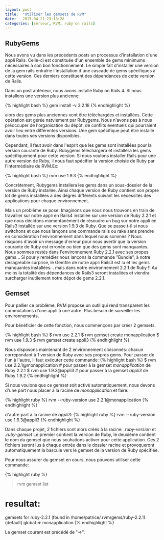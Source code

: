 ```yaml
---
layout: post
title:  "Utiliser les gemsets de RVM"
date:   2015-04-21 23:18:28
categories: [serveur, RVM, ruby on rails]
---
```


RubyGems
------

Nous avons vu dans les précédents posts un processus d'installation d'une appli 
Rails. Celle-ci est constituée d'un ensemble de gems minimums nécessaires à son bon 
fonctionnement. Le simple fait d'installer une version de la gem rails entraîne l'installation 
d'une cascade de gems spécifiques à cette version.
Ces derniers constituent des dépendances de cette version de Rails. 

Dans un post antérieur, nous avons installé Ruby on Rails 4. 
Si nous installons une version plus ancienne:

{% highlight bash %}
gem install -v 3.2.18
{% endhighlight %}

alors des gems plus anciennes vont être téléchargées et installées. Cette 
opération est gérée natviement par Rubygems. Nous n'avons pas à nous 
préoccuper de l'organisation du dépôt, de conflits éventuels qui pourraient avoir lieu entre différentes versions. Une gem spécifique peut être installé dans toutes ses versions disponibles.

Cependant, il faut avoir dans l'esprit que les gems sont installées pour la version courante de Ruby. Rubygems téléchargera et installera les gems spécifiquement pour cette version. Si nous voulons installer Rails pour une autre version de Ruby, il nous faut spécifier la version choisie de Ruby par l'intermédiaire de RVM.Ex:

{% highlight bash %}
rvm use 1.9.3
{% endhighlight %}

Concrètement, Rubygems installera les gems dans un sous-dossier de la version de Ruby installée. Ainsi chaque version de Ruby  contient son propre lot de gems installées à des degrés différents suivant les nécessités des applications pour chaque environnement.

Mais un problème se pose. Imaginons que nous nous trouvons en train de travailler sur notre appli en  Rails4 installée sur une version de Ruby 2.2.1 et que nous décidons momentanément de résoudre un bug sur notre appli en Rails3 installée sur une version 1.9.3 de Ruby. Que se passe t-il si nous switchons et que nous lançons une commande rails ou rake sans prendre en considération l'environnement dans lequel nous sommes ? Nous risquons d'avoir un message d'erreur pour nous avertir que la version courante de Ruby est erronée ou bien que des gems sont manquantes. Nous sommes restés dans l'environnement Ruby 2.2.1 avec ses propes gems... 
Si pour y remédier nous lançons la commande "Bundle", à  notre désagréable surprise, le Gemfile de notre appli Rails3 est lu et les gems manquantes installées... mais dans notre environnement 2.2.1 de Ruby !! Au moins la totalité des dépendances de Rails3 seront installées et viendra surcharger inutilement notre dépot de gems 2.2.1.

Gemset
------

Pour pallier ce problème, RVM propose un outil qui rend transparent les commutations d'une appli à une autre. Plus besoin de surveiller les environnements.

Pour bénéficier de cette fonction, nous commençons par créer 2 gemsets.

{% highlight bash %}
$ rvm use 2.2.1
$ rvm gemset create monapplication
$ rvm use 1.9.3
$ rvm gemset create appli3
{% endhighlight %}

Nous disposons maintenant de 2 environnement cloisonnés: chacun correpondant à 1 version de Ruby avec ses propres gems. Pour passer de l'un à l'autre, il faut exécuter cette commande:
{% highlight bash %}
$ rvm use 2.2.1@monapplication # pour passer à la gemset _monapplication_ de Ruby 2.2.1
$ rvm use 1.9.3@appli3 # pour passer à la gemset _appli3_ de Ruby 1.9.2
{% endhighlight %}

Si nous voulons que ce gemset soit activé automatiquement, nous devons d'une part nous placer à la racine de _monapplication_ et faire:

{% highlight ruby %}
rvm --ruby-version use 2.2.1@monapplication
{% endhighlight %}

d'autre part à la racine de _appli3_: 
{% highlight ruby %}
rvm --ruby-version use 1.9.3@appli3
{% endhighlight %}

Dans chaque projet, 2 fichiers sont alors créés à la racine: _.ruby-version_ et _.ruby-gemset_
Le premier contient la version de Ruby, le deuxième contient le nom du gemset que nous souhaitons activer pour cette application.
Ces 2 fichiers seront lus à chaque entrée dans le dossier racine et provoqueront automatiquement la bascule vers le gemset de la version de Ruby spécifiée.

Pour nous assurer du gemset en cours, nous pouvons utiliser cette commande:

{% highlight ruby %}
> rvm gemset list

# resultat:
gemsets for ruby-2.2.1 (found in /home/patrice/.rvm/gems/ruby-2.2.1)
   (default)
   global
=> monapplication
{% endhighlight %}

Le gemset courant est précédé de "=>".
